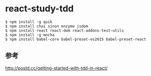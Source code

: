 # react-study-tdd
```
$ npm install -g quik
$ npm install chai sinon enzyme jsdom
$ npm install react react-dom react-addons-test-utils
$ npm install -g mocha
$ npm install babel-core babel-preset-es2015 babel-preset-react
```

## 参考
http://postd.cc/getting-started-with-tdd-in-react/
